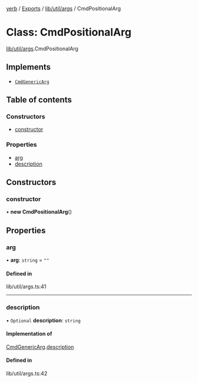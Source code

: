[yerb](../README.md) / [Exports](../modules.md) / [lib/util/args](../modules/lib_util_args.md) / CmdPositionalArg

# Class: CmdPositionalArg

[lib/util/args](../modules/lib_util_args.md).CmdPositionalArg

## Implements

- [`CmdGenericArg`](../interfaces/lib_util_args.CmdGenericArg.md)

## Table of contents

### Constructors

- [constructor](lib_util_args.CmdPositionalArg.md#constructor)

### Properties

- [arg](lib_util_args.CmdPositionalArg.md#arg)
- [description](lib_util_args.CmdPositionalArg.md#description)

## Constructors

### constructor

• **new CmdPositionalArg**()

## Properties

### arg

• **arg**: `string` = `""`

#### Defined in

lib/util/args.ts:41

___

### description

• `Optional` **description**: `string`

#### Implementation of

[CmdGenericArg](../interfaces/lib_util_args.CmdGenericArg.md).[description](../interfaces/lib_util_args.CmdGenericArg.md#description)

#### Defined in

lib/util/args.ts:42
